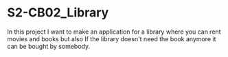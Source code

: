 # S2-CB02_Library

In this project I want to make an application for a library where you can rent movies and books but also If the library doesn't need the book anymore it can be bought by somebody.